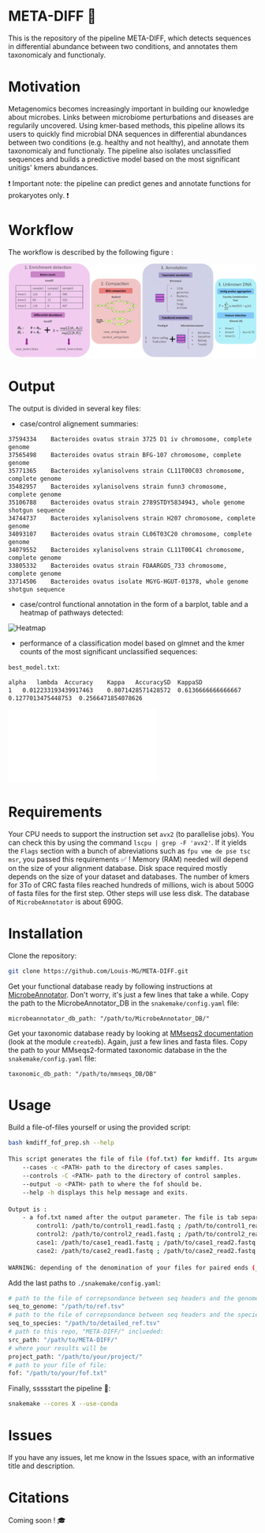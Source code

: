 # META-DIFF :microbe:

This is the repository of the pipeline META-DIFF, which detects sequences in differential abundance between two conditions, and annotates them taxonomicaly and functionaly.

# Motivation

Metagenomics becomes increasingly important in building our knowledge about microbes. Links between microbiome perturbations and diseases are regularily uncovered. Using kmer-based methods, this pipeline allows its users to quickly find microbial DNA sequences in differential abundances between two conditions (e.g. healthy and not healthy), and annotate them taxonomicaly and functionaly. The pipeline also isolates unclassified sequences and builds a predictive model based on the most significant unitigs' kmers abundances. 

:exclamation: Important note: the pipeline can predict genes and annotate functions for prokaryotes only. :exclamation: 

# Workflow

The workflow is described by the following figure :

![Schematic of the META-DIFF pipeline](/figures/pipelinev3.png?raw=true "Pipeline Overview")

# Output

The output is divided in several key files:
 - case/control alignement summaries:

```
37594334	Bacteroides ovatus strain 3725 D1 iv chromosome, complete genome
37565498	Bacteroides ovatus strain BFG-107 chromosome, complete genome
35771365	Bacteroides xylanisolvens strain CL11T00C03 chromosome, complete genome
35482957	Bacteroides xylanisolvens strain funn3 chromosome, complete genome
35106788	Bacteroides ovatus strain 2789STDY5834943, whole genome shotgun sequence
34744737	Bacteroides xylanisolvens strain H207 chromosome, complete genome
34093107	Bacteroides ovatus strain CL06T03C20 chromosome, complete genome
34079552	Bacteroides xylanisolvens strain CL11T00C41 chromosome, complete genome
33805332	Bacteroides ovatus strain FDAARGOS_733 chromosome, complete genome
33714506	Bacteroides ovatus isolate MGYG-HGUT-01378, whole genome shotgun sequence
```

 - case/control functional annotation in the form of a barplot, table and a heatmap of pathways detected:

![Heatmap](/figures/metabolic_summary__heatmap.png?raw=true "Example of a heatmap of pathways complete at 90%")

 - performance of a classification model based on glmnet and the kmer counts of the most significant unclassified sequences:

`best_model.txt`:
```
alpha	lambda	Accuracy	Kappa	AccuracySD	KappaSD
1	0.012233193439917463	0.8071428571428572	0.6136666666666667	0.1277013475448753	0.2566471854078626
```
![Heatmap](/figures/heatmap.pdf "Exemmple of a classification heatmap with unclassified k-mers")

# Requirements 

Your CPU needs to support the instruction set `avx2` (to parallelise jobs). You can check this by using the command `lscpu | grep -F 'avx2'`. If it yields the `Flags` section with a bunch of abreviations such as `fpu vme de pse tsc msr`, you passed this requirements :white_check_mark: !
Memory (RAM) needed will depend on the size of your alignment database.
Disk space required mostly depends on the size of your dataset and databases. The number of kmers for 3To of CRC fasta files reached hundreds of millions, wich is about 500G of fasta files for the first step. Other steps will use less disk. The database of `MicrobeAnnotator` is about 690G.

# Installation

Clone the repository:
```bash
git clone https://github.com/Louis-MG/META-DIFF.git
```

Get your functional database ready by following instructions at [MicrobeAnnotator](https://github.com/cruizperez/MicrobeAnnotator). Don't worry, it's just a few lines that take a while.
Copy the path to the MicrobeAnnotator_DB in the `snakemake/config.yaml` file:
```
microbeannotator_db_path: "/path/to/MicrobeAnnotator_DB/"
```

Get your taxonomic database ready by looking at [MMseqs2 documentation](https://github.com/soedinglab/MMseqs2/wiki) (look at the module `createdb`). Again, just a few lines and fasta files.
Copy the path to your MMseqs2-formated taxonomic database in the the `snakemake/config.yaml` file:
```
taxonomic_db_path: "/path/to/mmseqs_DB/DB"
```

# Usage

Build a file-of-files yourself or using the provided script:
```bash
bash kmdiff_fof_prep.sh --help

This script generates the file of file (fof.txt) for kmdiff. Its arguments are:
	--cases -c <PATH> path to the directory of cases samples.
	--controls -C <PATH> path to the directory of control samples.
	--output -o <PATH> path to where the fof should be.
	--help -h displays this help message and exits.

Output is :
	- a fof.txt named after the output parameter. The file is tab separated, format:
		control1: /path/to/control1_read1.fastq ; /path/to/control1_read2.fastq
		control2: /path/to/control2_read1.fastq ; /path/to/control2_read2.fastq
		case1: /path/to/case1_read1.fastq ; /path/to/case1_read2.fastq
		case2: /path/to/case2_read1.fastq ; /path/to/case2_read2.fastq

WARNING: depending of the denomination of your files for paired ends (_R1 and _R2, _1 and _2 ...), you will have to modify lines 55-56 and 60-61. Yeah it's annoying. Add the single-end by hand.
```

Add the last paths to `./snakemake/config.yaml`:
```bash
# path to the file of correpsondance between seq headers and the genome name (strain etc): see wiki
seq_to_genome: "/path/to/ref.tsv"
# path to the file of correpsondance between seq headers and the species: see wiki
seq_to_species: "/path/to/detailed_ref.tsv"
# path to this repo, "META-DIFF/" inclueded:
src_path: "/path/to/META-DIFF/"
# where your results will be
project_path: "/path/to/your/project/"
# path to your file of file:
fof: "/path/to/your/fof.txt"
```

Finally, ssssstart the pipeline :snake::
```bash
snakemake --cores X --use-conda
```

# Issues

If you have any issues, let me know in the Issues space, with an informative title and description.

# Citations 

Coming soon ! :mortar_board:

